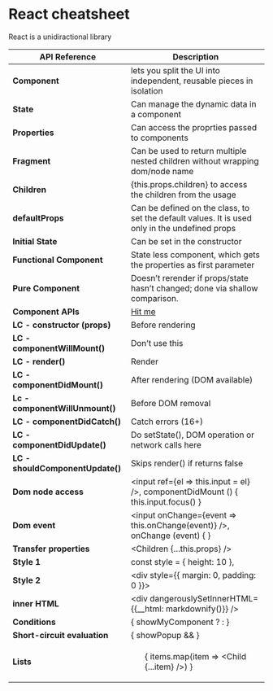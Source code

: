 # React cheatsheet

React is a unidiractional library

API Reference   | Description  
---             | ---   
**Component**                       | lets you split the UI into independent, reusable pieces in isolation
**State**                           | Can manage the dynamic data in a component
**Properties**                      | Can access the proprties passed to components
**Fragment**                        | Can be used to return multiple nested children without wrapping dom/node name
**Children**                        | {this.props.children} to access the children from the usage
**defaultProps**                    | Can be defined on the class, to set the default values. It is used only in the undefined props
**Initial State**                   | Can be set in the constructor
**Functional Component**            | State less component, which gets the properties as first parameter
**Pure Component**                  | Doesn’t rerender if props/state hasn’t changed; done via shallow comparison.
**Component APIs**                  | [Hit me](https://reactjs.org/docs/react-component.html) 
**LC - constructor (props)**        | Before rendering
**LC - componentWillMount()**       | Don’t use this
**LC - render()**                   | Render
**LC - componentDidMount()**	      | After rendering (DOM available) 
**Lc - componentWillUnmount()**	    | Before DOM removal 
**LC - componentDidCatch()**	      | Catch errors (16+)
**LC - componentDidUpdate()**       |	Do setState(), DOM operation or network calls here
**LC - shouldComponentUpdate()**    |	Skips render() if returns false
**Dom node access**                 | <input ref={el => this.input = el} />, componentDidMount () { this.input.focus() }
**Dom event**                       | <input onChange={event => this.onChange(event)} />, onChange (event) { }
**Transfer properties**             | <Children {...this.props} />
**Style 1**                         | const style = { height: 10 }, <div style={style}></div> 
**Style 2**                         | <div style={{ margin: 0, padding: 0 }}></div>
**inner HTML**                      | <div dangerouslySetInnerHTML={{__html: markdownify()}} />
**Conditions**                      | <Fragment> { showMyComponent ? <MyComponent /> : <OtherComponent /> } </Fragment>
**Short-circuit evaluation**        | <Fragment> { showPopup && <Popup />} </Fragment>
**Lists**                           | <ul> { items.map(item => <Child {...item} />) } </ul>
